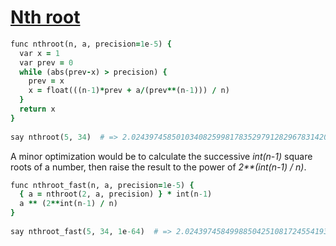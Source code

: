 [1]: http://rosettacode.org/wiki/Nth_root

# [Nth root][1]

```ruby
func nthroot(n, a, precision=1e-5) {
  var x = 1
  var prev = 0
  while (abs(prev-x) > precision) {
    prev = x
    x = float(((n-1)*prev + a/(prev**(n-1))) / n)
  }
  return x
}
 
say nthroot(5, 34)  # => 2.024397458501034082599817835297912829678314204
```


A minor optimization would be to calculate the successive _int(n-1)_ square roots of a number, then raise the result to the power of _2\*\*(int(n-1) / n)_.

```ruby
func nthroot_fast(n, a, precision=1e-5) {
  { a = nthroot(2, a, precision) } * int(n-1)
  a ** (2**int(n-1) / n)
}
 
say nthroot_fast(5, 34, 1e-64)  # => 2.02439745849988504251081724554193741911462170107
```
